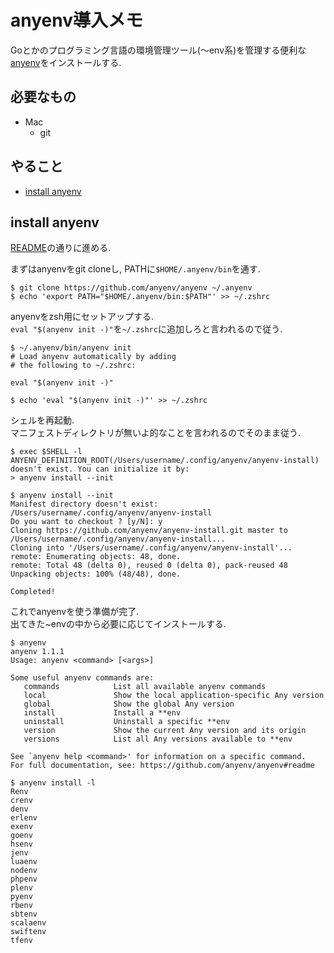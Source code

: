 # anyenv導入メモ
Goとかのプログラミング言語の環境管理ツール(〜env系)を管理する便利な[anyenv](https://github.com/anyenv/anyenv)をインストールする.

## 必要なもの
- Mac
    - git

## やること
- [install anyenv](#install-anyenv)

## install anyenv
[README](https://github.com/anyenv/anyenv#manual-git-checkout)の通りに進める.  

まずはanyenvをgit cloneし, PATHに`$HOME/.anyenv/bin`を通す.  
```
$ git clone https://github.com/anyenv/anyenv ~/.anyenv
$ echo 'export PATH="$HOME/.anyenv/bin:$PATH"' >> ~/.zshrc
```

anyenvをzsh用にセットアップする.  
`eval "$(anyenv init -)"`を`~/.zshrc`に追加しろと言われるので従う.
```
$ ~/.anyenv/bin/anyenv init
# Load anyenv automatically by adding
# the following to ~/.zshrc:

eval "$(anyenv init -)"

$ echo 'eval "$(anyenv init -)"' >> ~/.zshrc
```

シェルを再起動.  
マニフェストディレクトリが無いよ的なことを言われるのでそのまま従う.  
```
$ exec $SHELL -l
ANYENV_DEFINITION_ROOT(/Users/username/.config/anyenv/anyenv-install) doesn't exist. You can initialize it by:
> anyenv install --init

$ anyenv install --init
Manifest directory doesn't exist: /Users/username/.config/anyenv/anyenv-install
Do you want to checkout ? [y/N]: y
Cloning https://github.com/anyenv/anyenv-install.git master to /Users/username/.config/anyenv/anyenv-install...
Cloning into '/Users/username/.config/anyenv/anyenv-install'...
remote: Enumerating objects: 48, done.
remote: Total 48 (delta 0), reused 0 (delta 0), pack-reused 48
Unpacking objects: 100% (48/48), done.

Completed!
```

これでanyenvを使う準備が完了.  
出てきた~envの中から必要に応じてインストールする.  
```
$ anyenv
anyenv 1.1.1
Usage: anyenv <command> [<args>]

Some useful anyenv commands are:
   commands            List all available anyenv commands
   local               Show the local application-specific Any version
   global              Show the global Any version
   install             Install a **env
   uninstall           Uninstall a specific **env
   version             Show the current Any version and its origin
   versions            List all Any versions available to **env

See `anyenv help <command>' for information on a specific command.
For full documentation, see: https://github.com/anyenv/anyenv#readme

$ anyenv install -l
Renv
crenv
denv
erlenv
exenv
goenv
hsenv
jenv
luaenv
nodenv
phpenv
plenv
pyenv
rbenv
sbtenv
scalaenv
swiftenv
tfenv
```

